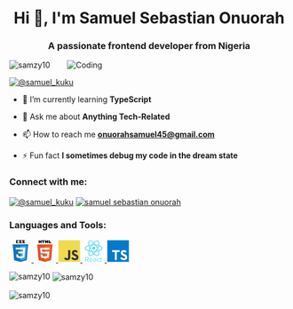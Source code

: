 
<h1 align="center">Hi 👋, I'm Samuel Sebastian Onuorah</h1>
<h3 align="center">A passionate frontend developer from Nigeria</h3>
<img align="right" alt="Coding" width="400" src="https://image.shutterstock.com/image-illustration/programmer-man-classic-professional-coding-260nw-733618108.jpg">


<p align="left"> <img src="https://komarev.com/ghpvc/?username=samzy10&label=Profile%20views&color=0e75b6&style=flat" alt="samzy10" /> </p>

<p align="left"> <a href="https://twitter.com/@samuel_kuku" target="blank"><img src="https://img.shields.io/twitter/follow/@samuel_kuku?logo=twitter&style=for-the-badge" alt="@samuel_kuku" /></a> </p>

- 🌱 I’m currently learning **TypeScript**

- 💬 Ask me about **Anything Tech-Related**

- 📫 How to reach me **onuorahsamuel45@gmail.com**

- ⚡ Fun fact **I sometimes debug my code in the dream state**

<h3 align="left">Connect with me:</h3>
<p align="left">
<a href="https://twitter.com/@samuel_kuku" target="blank"><img align="center" src="https://raw.githubusercontent.com/rahuldkjain/github-profile-readme-generator/master/src/images/icons/Social/twitter.svg" alt="@samuel_kuku" height="30" width="40" /></a>
<a href="https://fb.com/samuel sebastian onuorah" target="blank"><img align="center" src="https://raw.githubusercontent.com/rahuldkjain/github-profile-readme-generator/master/src/images/icons/Social/facebook.svg" alt="samuel sebastian onuorah" height="30" width="40" /></a>
</p>

<h3 align="left">Languages and Tools:</h3>
<p align="left"> <a href="https://www.w3schools.com/css/" target="_blank" rel="noreferrer"> <img src="https://raw.githubusercontent.com/devicons/devicon/master/icons/css3/css3-original-wordmark.svg" alt="css3" width="40" height="40"/> </a> <a href="https://www.w3.org/html/" target="_blank" rel="noreferrer"> <img src="https://raw.githubusercontent.com/devicons/devicon/master/icons/html5/html5-original-wordmark.svg" alt="html5" width="40" height="40"/> </a> <a href="https://developer.mozilla.org/en-US/docs/Web/JavaScript" target="_blank" rel="noreferrer"> <img src="https://raw.githubusercontent.com/devicons/devicon/master/icons/javascript/javascript-original.svg" alt="javascript" width="40" height="40"/> </a> <a href="https://reactjs.org/" target="_blank" rel="noreferrer"> <img src="https://raw.githubusercontent.com/devicons/devicon/master/icons/react/react-original-wordmark.svg" alt="react" width="40" height="40"/> </a> <a href="https://www.typescriptlang.org/" target="_blank" rel="noreferrer"> <img src="https://raw.githubusercontent.com/devicons/devicon/master/icons/typescript/typescript-original.svg" alt="typescript" width="40" height="40"/> </a> </p>

<p><img align="left" src="https://github-readme-stats.vercel.app/api/top-langs?username=samzy10&show_icons=true&locale=en&layout=compact" alt="samzy10" /></p>

<p>&nbsp;<img align="center" src="https://github-readme-stats.vercel.app/api?username=samzy10&show_icons=true&locale=en" alt="samzy10" /></p>

<p><img align="center" src="https://github-readme-streak-stats.herokuapp.com/?user=samzy10&" alt="samzy10" /></p>
